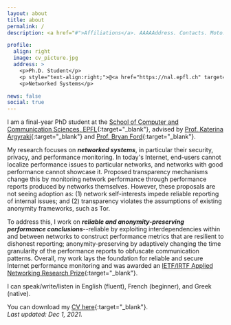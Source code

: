 ```yaml
---
layout: about
title: about
permalink: /
description: <a href="#">Affiliations</a>. AAAAAddress. Contacts. Moto. Etc.

profile:
  align: right
  image: cv_picture.jpg
  address: >
    <p>Ph.D. Student</p>
    <p style="text-align:right;">@<a href="https://nal.epfl.ch" target="_blank">NAL, EPFL</a></p>
    <p>Networked Systems</p>

news: false
social: true
---
```


I am a final-year PhD student at the [School of Computer and Communication Sciences, EPFL](https://www.epfl.ch/schools/ic/){:target="\_blank"}, advised by [Prof. Katerina Argyraki](https://people.epfl.ch/katerina.argyraki){:target="\_blank"} and [Prof. Bryan Ford](https://people.epfl.ch/bryan.ford){:target="\_blank"}.

My research focuses on __*networked systems*__, in particular their security, privacy, and performance monitoring. In today's Internet, end-users cannot localize performance issues to particular networks, and networks with good performance cannot showcase it. Proposed transparency mechanisms change this by monitoring network performance through performance reports produced by networks themselves. However, these proposals are not seeing adoption as: (1) network self-interests impede reliable reporting of internal issues; and (2) transparency violates the assumptions of existing anonymity frameworks, such as Tor. 

To address this, I work on __*reliable and anonymity-preserving performance conclusions*__--reliable by exploiting interdependencies within and between networks to construct performance metrics that are resilient to dishonest reporting; anonymity-preserving by adaptively changing the time granularity of the performance reports to obfuscate communication patterns. Overall, my work lays the foundation for reliable and secure Internet performance monitoring and was awarded an [IETF/IRTF Applied Networking Research Prize](https://irtf.org/anrp/){:target="\_blank"}.

I can speak/write/listen in English (fluent), French (beginner), and Greek (native). 

You can download my [CV here](/assets/pdf/cv_georgia_fragkouli.pdf){:target="\_blank"}.   
*Last updated: Dec 1, 2021.*

<!-- During my academic career I have spent time at University of Athens, Greece (B.Sc.) and EPFL, Switzerland (M.Sc., Ph.D.). Professionally, I have been employed by Microsoft, Microsoft Research, Credit Suisse, and Nexthink. I am the recipient of an EPFL PhD Fellowship and an EPFL teaching excellence award.  -->


